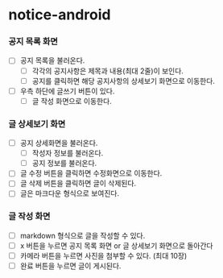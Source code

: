 # notice-android

### 공지 목록 화면

- [ ] 공지 목록을 불러온다.
    - [ ] 각각의 공지사항은 제목과 내용(최대 2줄)이 보인다.
    - [ ] 공지를 클릭하면 해당 공지사항의 상세보기 화면으로 이동한다.
- [ ] 우측 하단에 글쓰기 버튼이 있다.
    - [ ] 글 작성 화면으로 이동한다.

### 글 상세보기 화면

- [ ] 공지 상세화면을 불러온다.
    - [ ] 작성자 정보를 불러온다.
    - [ ] 공지 정보를 불러온다.
- [ ] 글 수정 버튼을 클릭하면 수정화면으로 이동한다.
- [ ] 글 삭제 버튼을 클릭하면 글이 삭제된다.
- [ ] 글은 마크다운 형식으로 보여진다.

### 글 작성 화면

- [ ] markdown 형식으로 글을 작성할 수 있다.
- [ ] x 버튼을 누르면 공지 목록 화면 or 글 상세보기 화면으로 돌아간다
- [ ] 카메라 버튼을 누르면 사진을 첨부할 수 있다. (최대 10장)
- [ ] 완료 버튼을 누르면 글이 게시된다.
